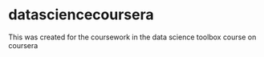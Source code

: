 datasciencecoursera
===================

This was created for the coursework in the data science toolbox course on coursera
